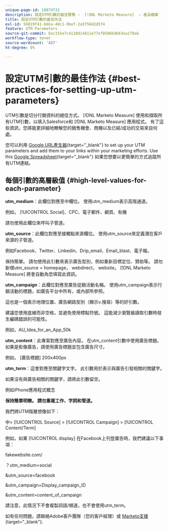 ```yaml
---
unique-page-id: 18874732
description: 設定UTM引數的最佳實務 —  [!DNL Marketo Measure]  — 產品檔案
title: 設定UTM引數的最佳作法
exl-id: 56019f41-b6ba-48c1-9bef-2a5f56d2d5f4
feature: UTM Parameters
source-git-commit: 8ac315e7c4110d14811e77ef0586bd663ea1f8ab
workflow-type: tm+mt
source-wordcount: '457'
ht-degree: 0%

---
```


# 設定UTM引數的最佳作法 {#best-practices-for-setting-up-utm-parameters}

UTM引數是切分行銷資料的絕佳方式。 [!DNL Marketo Measure] 使用和擷取所有UTM引數，以填入Salesforce和 [!DNL Marketo Measure] 應用程式。 有了這些資訊，您將能更詳細地瞭解您的銷售機會、商機以及已結/成功的交易來自何處。

您可以利用 [Google URL產生器](https://support.google.com/analytics/answer/1033867?hl=en){target="_blank"} to set up your UTM parameters and add them to your links within your marketing efforts. Use this [Google Spreadsheet](https://docs.google.com/spreadsheets/d/1QCIr1WUJQHE68cA4VTks2XE7nxuryaUymCEy_23-Oew/edit#gid=0){target="_blank"} 如果您想要以更簡單的方式追蹤所有UTM連結。

## 每個引數的高層級值 {#high-level-values-for-each-parameter}

**utm_medium**：此欄位對應至中欄位。 使用utm_medium表示高階通道。

例如， [!UICONTROL Social]、CPC、電子郵件、網頁、有機

請勿使用此欄位來呼叫子管道。

**utm_source**：此欄位對應至接觸點來源欄位。 使用utm_source來定義潛在客戶來源的子管道。

例如Facebook、Twitter、Linkedin、Drip_email、Email_blast、電子報。

保持簡單。 請勿使用此引數來表示廣告型別，例如重新目標定位、贊助等。 請勿新增utm_source = homepage， webdirect， website。 [!DNL Marketo Measure] 將會自動為您填寫此資訊。

**utm_campaign**：此欄位對應至廣告促銷活動名稱。 使用utm_campaign表示行銷活動的標題，如廣告平台中所有，或內部所參照。

這也是一個表示地理位置、廣告網路型別（顯示v.搜尋）等的好引數。

建議您使用底線而非空格，並避免使用標點符號。 這能減少瀏覽器讀取引數時發生編碼錯誤的可能性。

例如，AU_Idea_for_an_App_50k

**utm_content**：此專案對應至廣告內容。 在utm_content引數中使用廣告標題。 如果是影像廣告，請使用廣告標題並包含廣告尺寸。

例如， [廣告標題] 200x400px

**utm_term**：這會對應至關鍵字文字。 此引數用於表示與廣告引發相關的關鍵字。

如果沒有與廣告相關的關鍵字，請將此引數留空。

例如iPhone應用程式概念

**保持簡單明瞭。 請勿重複工作、字詞和管道。**

我們將UTM階層想像如下：

中> [!UICONTROL Source] > [!UICONTROL Campaign] > [!UICONTROL Content/Term]

例如，如果 [!UICONTROL display] 在Facebook上刊登廣告時，我們建議以下事項：

fakewebsite.com/

？utm_medium=social

&amp;utm_source=facebook

&amp;utm_campaign=Display_campaign_ID

&amp;utm_content=content_of_campaign

請注意，此情況下不會複製詞語/頻道，也不會使用utm_term。

如有任何問題，請聯絡Adobe客戶團隊（您的客戶經理）或 [Marketo支援](https://nation.marketo.com/t5/support/ct-p/Support){target="_blank"}.
